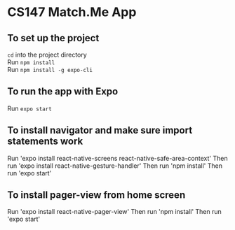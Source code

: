 # CS147 Match.Me App

## To set up the project

`cd` into the project directory  
Run `npm install`  
Run `npm install -g expo-cli`  

## To run the app with Expo
Run `expo start`  

## To install navigator and make sure import statements work
Run 'expo install react-native-screens react-native-safe-area-context'
Then run 'expo install react-native-gesture-handler'
Then run 'npm install'
Then run 'expo start'

## To install pager-view from home screen
Run 'expo install react-native-pager-view'
Then run 'npm install' 
Then run 'expo start' 
